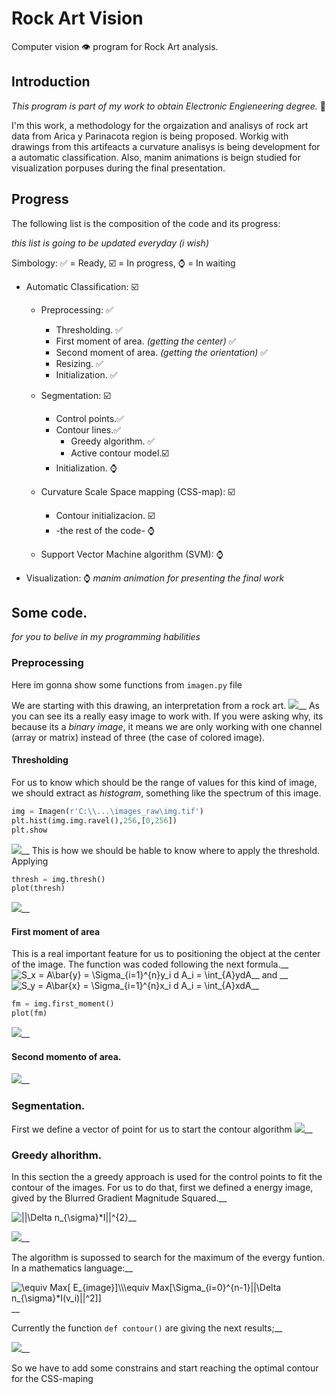 # Rock Art Vision

Computer vision 👁️ program for Rock Art analysis. 

## Introduction

_This program is part of my work to obtain Electronic Engieneering degree._ 🤕

I'm this work, a methodology for the orgaization and analisys of rock art data from Arica y Parinacota region is being proposed. 
Workig with drawings from this artifeacts a curvature analisys is being development for a automatic classification.
Also, manim animations is beign studied for visualization porpuses during the final presentation.

## Progress
The following list is the composition of the code and its progress: 

_this list is going to be updated everyday (i wish)_

Simbology: ✅ = Ready, ☑️ = In progress, ⌚ = In waiting

* Automatic Classification: ☑️
  * Preprocessing: ✅
    * Thresholding. ✅
    * First moment of area. _(getting the center)_ ✅
    * Second moment of area. _(getting the orientation)_ ✅
    * Resizing. ✅
    * Initialization. ✅

  * Segmentation: ☑️
    * Control points.✅
    * Contour lines.✅
      * Greedy algorithm. ✅
      * Active contour model.☑️
    * Initialization. ⌚

  * Curvature Scale Space mapping (CSS-map): ☑️
    * Contour initializacion. ☑️
    * -the rest of the code- ⌚

  * Support Vector Machine algorithm (SVM): ⌚
  
* Visualization: ⌚
_manim animation for presenting the final work_
## Some code.
_for you to belive in my programming habilities_
### Preprocessing

Here im gonna show some functions from `imagen.py` file

We are starting with this drawing, an interpretation from a rock art.
![](images/images_readme/image_raw.png)__
As you can see its a really easy image to work with. If you were asking why, its because its a *binary image*, it means we are only working with one channel (array or matrix) instead of three (the case of colored image).
#### Thresholding
For us to know which should be the range of values for this kind of image, we should extract as *histogram*, something like the spectrum of this image.
```python
img = Imagen(r'C:\\...\images_raw\img.tif')
plt.hist(img.img.ravel(),256,[0,256])
plt.show
```
![](images/images_readme/hist.png)__
This is how we should be hable to know where to apply the threshold.
Applying 
```python
thresh = img.thresh()
plot(thresh)
```
![](images/images_readme/image_preprocessed.png)__

#### First moment of area 
This is a real important feature for us to positioning the object at the center of the image.
The function was coded following the next formula.__
<img src="https://latex.codecogs.com/svg.image?S_x&space;=&space;A\bar{y}&space;=&space;\Sigma_{i=1}^{n}y_i&space;d&space;A_i&space;=&space;\int_{A}ydA" title="S_x = A\bar{y} = \Sigma_{i=1}^{n}y_i d A_i = \int_{A}ydA" />__
and __
<img src="https://latex.codecogs.com/svg.image?S_y&space;=&space;A\bar{x}&space;=&space;\Sigma_{i=1}^{n}x_i&space;d&space;A_i&space;=&space;\int_{A}xdA" title="S_y = A\bar{x} = \Sigma_{i=1}^{n}x_i d A_i = \int_{A}xdA" />__

```python
fm = img.first_moment()
plot(fm)
```
![](images/images_readme/first_moment.png)__

#### Second momento of area.
![](images/images_readme/second_moment.png)__

### Segmentation.
First we define a vector of point for us to start the contour algorithm
![](images/images_readme/segmentation_init.png)__

### Greedy alhorithm.

In this section the a greedy approach is used for the control points to fit the contour of the images. For us to do that, first we defined a energy image, gived by the Blurred Gradient Magnitude Squared.__

<img src="https://latex.codecogs.com/svg.image?||\Delta&space;n_{\sigma}*I||^{2}" title="||\Delta n_{\sigma}*I||^{2}" />__

![](images/images_readme/blurgrad.png)__

The algorithm is supossed to search for the maximum of the evergy funtion. In a mathematics language:__

<img src="https://latex.codecogs.com/svg.image?\equiv&space;Max[&space;E_{image}]\\\equiv&space;Max[\Sigma_{i=0}^{n-1}||\Delta&space;n_{\sigma}*I(v_i)||^2]]" title="\equiv Max[ E_{image}]\\\equiv Max[\Sigma_{i=0}^{n-1}||\Delta n_{\sigma}*I(v_i)||^2]]" />__

Currently the function `def contour()` are giving the next results;__

![](images/images_readme/contour.png)__

So we have to add some constrains and start reaching the optimal contour for the CSS-maping
